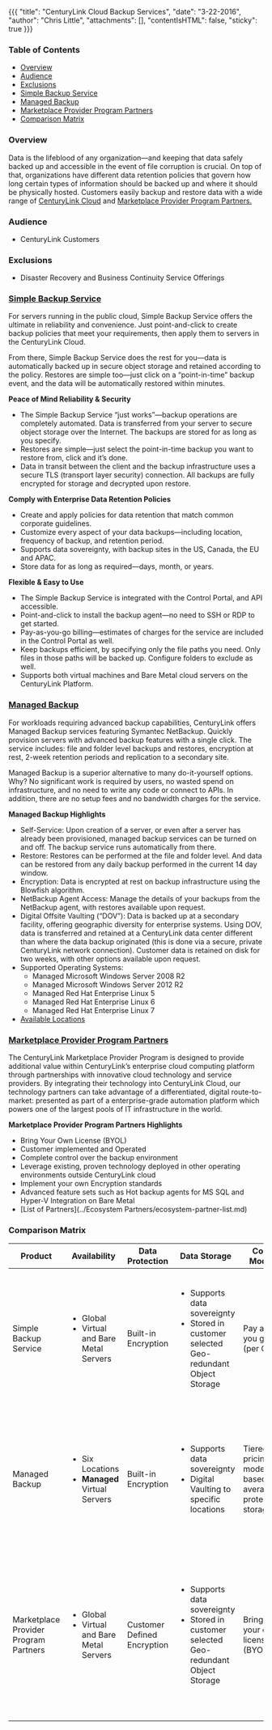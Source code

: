 {{{
  "title": "CenturyLink Cloud Backup Services",
  "date": "3-22-2016",
  "author": "Chris Little",
  "attachments": [],
  "contentIsHTML": false,
  "sticky": true
}}}

### Table of Contents

* [Overview](#overview)
* [Audience](#audience)
* [Exclusions](#exclusions)
* [Simple Backup Service](#simple-backup-service)
* [Managed Backup](#managed-backup)
* [Marketplace Provider Program Partners](#marketplace-provider-program-partners)
* [Comparison Matrix](#comparison-matrix)

### Overview
Data is the lifeblood of any organization—and keeping that data safely backed up and accessible in the event of file corruption is crucial. On top of that, organizations have different data retention policies that govern how long certain types of information should be backed up and where it should be physically hosted.  Customers easily backup and restore data with a wide range of [CenturyLink Cloud](//www.ctl.io) and [Marketplace Provider Program Partners.](//www.ctl.io/marketplace/program/)

### Audience
* CenturyLink Customers

### Exclusions
* Disaster Recovery and Business Continuity Service Offerings

### [Simple Backup Service](//www.ctl.io/simple-backup-service/)
For servers running in the public cloud, Simple Backup Service offers the ultimate in reliability and convenience. Just point-and-click to create backup policies that meet your requirements, then apply them to servers in the CenturyLink Cloud.

From there, Simple Backup Service does the rest for you—data is automatically backed up in secure object storage and retained according to the policy. Restores are simple too—just click on a “point-in-time” backup event, and the data will be automatically restored within minutes.

**Peace of Mind Reliability & Security**
* The Simple Backup Service “just works”—backup operations are completely automated. Data is transferred from your server to secure object storage over the Internet. The backups are stored for as long as you specify.
* Restores are simple—just select the point-in-time backup you want to restore from, click and it’s done.
* Data in transit between the client and the backup infrastructure uses a secure TLS (transport layer security) connection. All backups are fully encrypted for storage and decrypted upon restore.

**Comply with Enterprise Data Retention Policies**
* Create and apply policies for data retention that match common corporate guidelines.
* Customize every aspect of your data backups—including location, frequency of backup, and retention period.
* Supports data sovereignty, with backup sites in the US, Canada, the EU and APAC.
* Store data for as long as required—days, month, or years.

**Flexible & Easy to Use**
* The Simple Backup Service is integrated with the Control Portal, and API accessible.
* Point-and-click to install the backup agent—no need to SSH or RDP to get started.
* Pay-as-you-go billing—estimates of charges for the service are included in the Control Portal as well.
* Keep backups efficient, by specifying only the file paths you need. Only files in those paths will be backed up. Configure folders to exclude as well.
* Supports both virtual machines and Bare Metal cloud servers on the CenturyLink Platform.

### [Managed Backup](//www.ctl.io/managed-services/backup/)
For workloads requiring advanced backup capabilities, CenturyLink offers Managed Backup services featuring Symantec NetBackup. Quickly provision servers with advanced backup features with a single click. The service includes: file and folder level backups and restores, encryption at rest, 2-week retention periods and replication to a secondary site.

Managed Backup is a superior alternative to many do-it-yourself options. Why? No significant work is required by users, no wasted spend on infrastructure, and no need to write any code or connect to APIs. In addition, there are no setup fees and no bandwidth charges for the service.

**Managed Backup Highlights**
* Self-Service: Upon creation of a server, or even after a server has already been provisioned, managed backup services can be turned on and off. The backup service runs automatically from there.
* Restore: Restores can be performed at the file and folder level. And data can be restored from any daily backup performed in the current 14 day window.
* Encryption: Data is encrypted at rest on backup infrastructure using the Blowfish algorithm.
* NetBackup Agent Access: Manage the details of your backups from the NetBackup agent, with restores available upon request.
* Digital Offsite Vaulting (“DOV”): Data is backed up at a secondary facility, offering geographic diversity for enterprise systems. Using DOV, data is transferred and retained at a CenturyLink data center different than where the data backup originated (this is done via a secure, private CenturyLink network connection). Customer data is retained on disk for two weeks, with other options available upon request.
* Supported Operating Systems:
  * Managed Microsoft Windows Server 2008 R2
  * Managed Microsoft Windows Server 2012 R2
  * Managed Red Hat Enterprise Linux 5
  * Managed Red Hat Enterprise Linux 6
  * Managed Red Hat Enterprise Linux 7
* [Available Locations](../General/centuryLink-cloud-feature-availability-matrix.md)

### [Marketplace Provider Program Partners](//www.ctl.io/marketplace/program)
The CenturyLink Marketplace Provider Program is designed to provide additional value within CenturyLink’s enterprise cloud computing platform through partnerships with innovative cloud technology and service providers. By integrating their technology into CenturyLink Cloud, our technology partners can take advantage of a differentiated, digital route-to-market: presented as part of a enterprise-grade automation platform which powers one of the largest pools of IT infrastructure in the world.

**Marketplace Provider Program Partners Highlights**
* Bring Your Own License (BYOL)
* Customer implemented and Operated
* Complete control over the backup environment
* Leverage existing, proven technology deployed in other operating environments outside CenturyLink cloud
* Implement your own Encryption standards
* Advanced feature sets such as Hot backup agents for MS SQL and Hyper-V Integration on Bare Metal
* [List of Partners](../Ecosystem Partners/ecosystem-partner-list.md)

### Comparison Matrix

**Product**|**Availability**|**Data Protection**|**Data Storage**|**Cost Model**|**Integration**|**Support**
-----------|----------------|-------------------|----------------|--------------|---------------|-----------
Simple Backup Service|<ul><li>Global</li><li>Virtual and Bare Metal Servers</li></ul>|Built-in Encryption|<ul><li>Supports data sovereignty</li><li>Stored in customer selected Geo-redundant Object Storage</li></ul>|Pay as you go (per GB)|<ul><li>Self-Service & API Accessible</li><li>File System Agent</li><li>Supports all Operating System Templates on the platform</li></ul>|CenturyLink Provided Support
Managed Backup|<ul><li>Six Locations</li><li>**Managed** Virtual Servers</li></ul>|Built-in Encryption|<ul><li>Supports data sovereignty</li><li>Digital Vaulting to specific locations</li></ul>|Tiered pricing model based on average protected storage|<ul><li>Customer provisioned, CenturyLink Managed</li><li>File System Agent</li><li>Supports **Managed** Windows 2008/2012 R2 and RHEL 5/6/7</li></ul>|CenturyLink Provided Support
Marketplace Provider Program Partners|<ul><li>Global</li><li>Virtual and Bare Metal Servers</li></ul>|Customer Defined Encryption|<ul><li>Supports data sovereignty</li><li>Stored in customer selected Geo-redundant Object Storage</li></ul>|Bring your own license (BYOL)|<ul><li>Customer provisioned and Operated</li><li>File System, Hypervisor & Hot Backup Agents</li><li>Supports all Operating System Templates on the platform</li></ul>|Partner Provided Software Support
